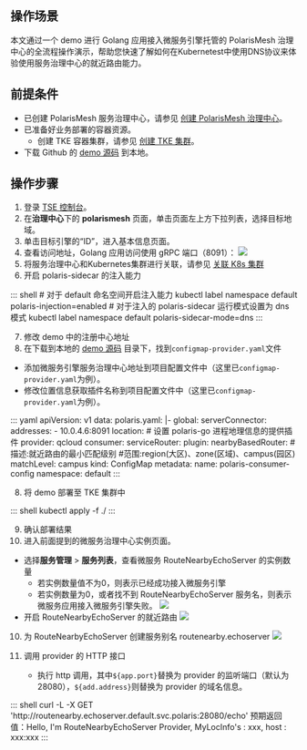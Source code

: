 ## 操作场景

本文通过一个 demo 进行 Golang 应用接入微服务引擎托管的 PolarisMesh 治理中心的全流程操作演示，帮助您快速了解如何在Kubernetest中使用DNS协议来体验使用服务治理中心的就近路由能力。

## 前提条件

- 已创建 PolarisMesh 服务治理中心，请参见 [创建 PolarisMesh 治理中心](https://cloud.tencent.com/document/product/1364/65866)。
- 已准备好业务部署的容器资源。
  - 创建 TKE 容器集群，请参见 [创建 TKE 集群](https://cloud.tencent.com/document/product/457/32189)。
- 下载 Github 的 [demo 源码](https://github.com/polarismesh/polaris-go/tree/main/examples/route/nearby/k8s) 到本地。

## 操作步骤

1. 登录 [TSE 控制台](https://console.cloud.tencent.com/tse)。
2. 在**治理中心**下的 **polarismesh** 页面，单击页面左上方下拉列表，选择目标地域。
3. 单击目标引擎的“ID”，进入基本信息页面。
4. 查看访问地址，Golang 应用访问使用 gRPC 端口（8091）：
![](https://qcloudimg.tencent-cloud.cn/raw/e7dc5ac5f7c76a316ae68b667d8a365f.png)
5. 将服务治理中心和Kubernetes集群进行关联，请参见 [关联 K8s 集群](https://cloud.tencent.com/document/product/1364/65869)
6. 开启 polaris-sidecar 的注入能力
<dx-codeblock>
:::  shell
# 对于 default 命名空间开启注入能力
kubectl label namespace default polaris-injection=enabled
# 对于注入的 polaris-sidecar 运行模式设置为 dns 模式
kubectl label namespace default polaris-sidecar-mode=dns
:::
</dx-codeblock>

7. 修改 demo 中的注册中心地址
 1. 在下载到本地的 [demo 源码](https://github.com/polarismesh/polaris-go/tree/main/examples/route/nearby/k8s) 目录下，找到`configmap-provider.yaml`文件
 - 添加微服务引擎服务治理中心地址到项目配置文件中（这里已`configmap-provider.yaml`为例）。
 - 修改位置信息获取插件名称到项目配置文件中（这里已`configmap-provider.yaml`为例）。
<dx-codeblock>
:::  yaml
apiVersion: v1
data:
  polaris.yaml: |-
    global:
      serverConnector:
        addresses:
          - 10.0.4.6:8091
      location:
        # 设置 polaris-go 进程地理信息的提供插件
        provider: qcloud
    consumer:
      serviceRouter:
        plugin:
          nearbyBasedRouter:
            #描述:就近路由的最小匹配级别
            #范围:region(大区)、zone(区域)、campus(园区)
            matchLevel: campus
kind: ConfigMap
metadata:
  name: polaris-consumer-config
  namespace: default
:::
</dx-codeblock>

8. 将 demo 部署至 TKE 集群中
<dx-codeblock>
:::  shell
kubectl apply -f ./
:::
</dx-codeblock>

9. 确认部署结果
 1. 进入前面提到的微服务治理中心实例页面。
 - 选择**服务管理** > **服务列表**，查看微服务 RouteNearbyEchoServer 的实例数量
    - 若实例数量值不为0，则表示已经成功接入微服务引擎
    - 若实例数量为0，或者找不到 RouteNearbyEchoServer 服务名，则表示微服务应用接入微服务引擎失败。
![](https://qcloudimg.tencent-cloud.cn/raw/7f46cd9aabfbfba93ac3e8bc7bbfbe4b.png)
 - 开启 RouteNearbyEchoServer 的就近路由
![](https://qcloudimg.tencent-cloud.cn/raw/8ea070e3fc6c9bf34befc4d7e68d84a8.png)

10. 为 RouteNearbyEchoServer 创建服务别名 routenearby.echoserver
![](https://qcloudimg.tencent-cloud.cn/raw/3d542768f5d3e89396c6ac679604dc5f.png)

11. 调用 provider 的 HTTP 接口
    - 执行 http 调用，其中`${app.port}`替换为 provider 的监听端口（默认为28080），`${add.address}`则替换为 provider 的域名信息。
<dx-codeblock>
:::  shell
   curl -L -X GET 'http://routenearby.echoserver.default.svc.polaris:28080/echo'
   预期返回值：Hello, I'm RouteNearbyEchoServer Provider, MyLocInfo's : xxx, host : xxx:xxx
:::
</dx-codeblock>  

